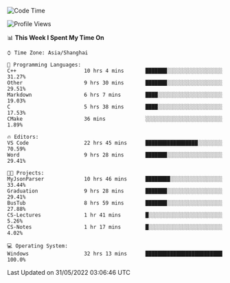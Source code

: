 <!--START_SECTION:waka-->
![Code Time](http://img.shields.io/badge/Code%20Time-80%20hrs%2045%20mins-blue)

![Profile Views](http://img.shields.io/badge/Profile%20Views-5-blue)

📊 **This Week I Spent My Time On** 

```text
⌚︎ Time Zone: Asia/Shanghai

💬 Programming Languages: 
C++                      10 hrs 4 mins       ███████░░░░░░░░░░░░░░░░░░   31.27% 
Other                    9 hrs 30 mins       ███████░░░░░░░░░░░░░░░░░░   29.51% 
Markdown                 6 hrs 7 mins        ████░░░░░░░░░░░░░░░░░░░░░   19.03% 
C                        5 hrs 38 mins       ████░░░░░░░░░░░░░░░░░░░░░   17.53% 
CMake                    36 mins             ░░░░░░░░░░░░░░░░░░░░░░░░░   1.89%

🔥 Editors: 
VS Code                  22 hrs 45 mins      █████████████████░░░░░░░░   70.59% 
Word                     9 hrs 28 mins       ███████░░░░░░░░░░░░░░░░░░   29.41%

🐱‍💻 Projects: 
MyJsonParser             10 hrs 46 mins      ████████░░░░░░░░░░░░░░░░░   33.44% 
Graduation               9 hrs 28 mins       ███████░░░░░░░░░░░░░░░░░░   29.41% 
BusTub                   8 hrs 59 mins       ███████░░░░░░░░░░░░░░░░░░   27.88% 
CS-Lectures              1 hr 41 mins        █░░░░░░░░░░░░░░░░░░░░░░░░   5.26% 
CS-Notes                 1 hr 17 mins        █░░░░░░░░░░░░░░░░░░░░░░░░   4.02%

💻 Operating System: 
Windows                  32 hrs 13 mins      █████████████████████████   100.0%

```


 Last Updated on 31/05/2022 03:06:46 UTC
<!--END_SECTION:waka-->